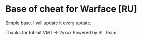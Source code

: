 # Base of cheat for Warface [RU]

Simple base. I will update it every update.

Thanks for 64-bit VMT -> 2yxxx
Powered by SL Team
